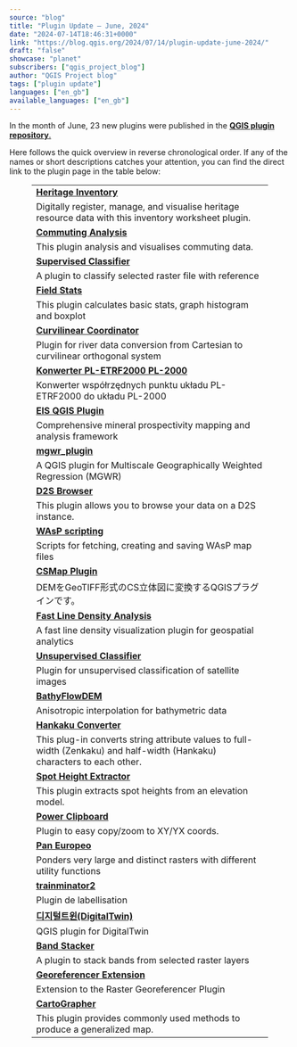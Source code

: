 ```yaml
---
source: "blog"
title: "Plugin Update – June, 2024"
date: "2024-07-14T18:46:31+0000"
link: "https://blog.qgis.org/2024/07/14/plugin-update-june-2024/"
draft: "false"
showcase: "planet"
subscribers: ["qgis_project_blog"]
author: "QGIS Project blog"
tags: ["plugin update"]
languages: ["en_gb"]
available_languages: ["en_gb"]
---
```


<p>In the month of June, 23 new plugins were published in the <a href="https://plugins.qgis.org/plugins/"><strong>QGIS plugin repository</strong>.</a></p>



<p>Here follows the quick overview in reverse chronological order. If any of the names or short descriptions catches your attention, you can find the direct link to the plugin page in the table below: </p>



<figure class="wp-block-table"><table class="has-fixed-layout"><tbody><tr><td><a href="https://plugins.qgis.org/plugins/her_inv/"><strong>Heritage Inventory</strong></a></td></tr><tr><td>Digitally register, manage, and visualise heritage resource data with this inventory worksheet plugin.</td></tr><tr><td><a href="https://plugins.qgis.org/plugins/commuting_analysis/"><strong>Commuting Analysis</strong></a></td></tr><tr><td>This plugin analysis and visualises commuting data.</td></tr><tr><td><a href="https://plugins.qgis.org/plugins/supervised_classifier/"><strong>Supervised Classifier</strong></a></td></tr><tr><td>A plugin to classify selected raster file with reference</td></tr><tr><td><a href="https://plugins.qgis.org/plugins/field_stats/"><strong>Field Stats</strong></a></td></tr><tr><td>This plugin calculates basic stats, graph histogram and boxplot</td></tr><tr><td><a href="https://plugins.qgis.org/plugins/curvicoord-main/"><strong>Curvilinear Coordinator</strong></a></td></tr><tr><td>Plugin for river data conversion from Cartesian to curvilinear orthogonal system</td></tr><tr><td><a href="https://plugins.qgis.org/plugins/konwerterPLETRF2000PL2000Plugin/"><strong>Konwerter PL-ETRF2000 PL-2000</strong></a></td></tr><tr><td>Konwerter współrzędnych punktu układu PL-ETRF2000 do układu PL-2000</td></tr><tr><td><a href="https://plugins.qgis.org/plugins/eis_qgis_plugin/"><strong>EIS QGIS Plugin</strong></a></td></tr><tr><td>Comprehensive mineral prospectivity mapping and analysis framework</td></tr><tr><td><a href="https://plugins.qgis.org/plugins/mgwr_plugin/"><strong>mgwr_plugin</strong></a></td></tr><tr><td>A QGIS plugin for Multiscale Geographically Weighted Regression (MGWR)</td></tr><tr><td><a href="https://plugins.qgis.org/plugins/d2s_browser/"><strong>D2S Browser</strong></a></td></tr><tr><td>This plugin allows you to browse your data on a D2S instance.</td></tr><tr><td><a href="https://plugins.qgis.org/plugins/wasp_scripts/"><strong>WAsP scripting</strong></a></td></tr><tr><td>Scripts for fetching, creating and saving WAsP map files</td></tr><tr><td><a href="https://plugins.qgis.org/plugins/csmap-qgis-plugin/"><strong>CSMap Plugin</strong></a></td></tr><tr><td>DEMをGeoTIFF形式のCS立体図に変換するQGISプラグインです。</td></tr><tr><td><a href="https://plugins.qgis.org/plugins/fast_line_density_analysis/"><strong>Fast Line Density Analysis</strong></a></td></tr><tr><td>A fast line density visualization plugin for geospatial analytics</td></tr><tr><td><a href="https://plugins.qgis.org/plugins/unsupervised_classifier/"><strong>Unsupervised Classifier</strong></a></td></tr><tr><td>Plugin for unsupervised classification of satellite images</td></tr><tr><td><a href="https://plugins.qgis.org/plugins/bathyflowdem/"><strong>BathyFlowDEM</strong></a></td></tr><tr><td>Anisotropic interpolation for bathymetric data</td></tr><tr><td><a href="https://plugins.qgis.org/plugins/hankaku_converter/"><strong>Hankaku Converter</strong></a></td></tr><tr><td>This plug-in converts string attribute values to full-width (Zenkaku) and half-width (Hankaku) characters to each other.</td></tr><tr><td><a href="https://plugins.qgis.org/plugins/Spot-Height-Extractor-Plugin-main/"><strong>Spot Height Extractor</strong></a></td></tr><tr><td>This plugin extracts spot heights from an elevation model.</td></tr><tr><td><a href="https://plugins.qgis.org/plugins/power_clipboard/"><strong>Power Clipboard</strong></a></td></tr><tr><td>Plugin to easy copy/zoom to XY/YX coords.</td></tr><tr><td><a href="https://plugins.qgis.org/plugins/pan_batido/"><strong>Pan Europeo</strong></a></td></tr><tr><td>Ponders very large and distinct rasters with different utility functions</td></tr><tr><td><a href="https://plugins.qgis.org/plugins/trainminator-main/"><strong>trainminator2</strong></a></td></tr><tr><td>Plugin de labellisation</td></tr><tr><td><a href="https://plugins.qgis.org/plugins/egiscloud/"><strong>디지털트윈(DigitalTwin)</strong></a></td></tr><tr><td>QGIS plugin for DigitalTwin</td></tr><tr><td><a href="https://plugins.qgis.org/plugins/band_stacker/"><strong>Band Stacker</strong></a></td></tr><tr><td>A plugin to stack bands from selected raster layers</td></tr><tr><td><strong><a href="https://plugins.qgis.org/plugins/GeorefExtension/">Georeferencer Extension</a></strong></td></tr><tr><td>Extension to the Raster Georeferencer Plugin</td></tr><tr><td><strong><a href="https://plugins.qgis.org/plugins/cartographer/">CartoGrapher</a></strong></td></tr><tr><td>This plugin provides commonly used methods to produce a generalized map.</td></tr></tbody></table></figure>



<p></p>
